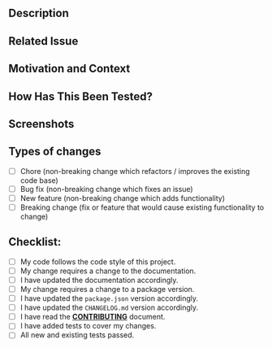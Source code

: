 <!--- ↑ Provide a general summary of your changes in the Title above ↑ -->

## Description

<!--- Describe your changes in detail -->

## Related Issue

<!--- This project only accepts pull requests related to open issues -->
<!--- If suggesting a new feature or change, please discuss it in an -->
<!--- issue first -->
<!--- If fixing a bug, there should be an issue describing it with -->
<!--- steps to reproduce -->
<!--- Please link to the issue here with the prefix or resolve -->
<!--- keyword -->


## Motivation and Context

<!--- Why is this change required? What problem does it solve? -->

## How Has This Been Tested?

<!--- Please describe in detail how you tested your changes. -->
<!--- Include details of your testing environment, and the tests -->
<!--- you ran to see how your change affects other areas of the -->
<!--- code, etc. -->

## Screenshots

<!--- if appropriate, otherwise the section can be removed -->

## Types of changes

<!--- What types of changes does your code introduce? Stroke -->
- [ ] Chore (non-breaking change which refactors / improves the existing code base)
- [ ] Bug fix (non-breaking change which fixes an issue)
- [ ] New feature (non-breaking change which adds functionality)
- [ ] Breaking change (fix or feature that would cause existing functionality to 
  change)

## Checklist:

<!--- Go over all the following points, and replace the `:red_circle:` in all -->
<!--- the lines with a :white_check_mark: when relevant. -->
<!--- If you're unsure about any of these, don't hesitate to ask. We're -->
<!--- here to help! -->
- [ ] My code follows the code style of this project.
- [ ] My change requires a change to the documentation.
- [ ] I have updated the documentation accordingly.
- [ ] My change requires a change to a package version.
- [ ] I have updated the `package.json` version accordingly.
- [ ] I have updated the `CHANGELOG.md` version accordingly.
- [ ] I have read the [**CONTRIBUTING**][CONTRIBUTING_FILE] document.
- [ ] I have added tests to cover my changes.
- [ ] All new and existing tests passed.

[CONTRIBUTING_FILE]: https://github.com/fewlinesco/connect/blob/master/CONTRIBUTING.md

